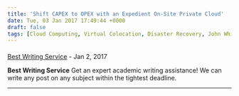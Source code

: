 ```yaml
---
title: 'Shift CAPEX to OPEX with an Expedient On-Site Private Cloud'
date: Tue, 03 Jan 2017 17:49:44 +0000
draft: false
tags: [Cloud Computing, Virtual Colocation, Disaster Recovery, John White, Virtualization, business outcomes]
---
```



#### 
[Best Writing Service](http://help4youpaper.top "") - <time datetime="2017-01-31 14:57:14">Jan 2, 2017</time>

**Best Writing Service** Get an expert academic writing assistance! We can write any post on any subject within the tightest deadline.
<hr />

